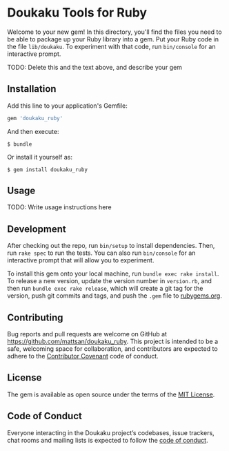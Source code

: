 # Doukaku Tools for Ruby

Welcome to your new gem! In this directory, you'll find the files you need to be able to package up your Ruby library into a gem. Put your Ruby code in the file `lib/doukaku`. To experiment with that code, run `bin/console` for an interactive prompt.

TODO: Delete this and the text above, and describe your gem

## Installation

Add this line to your application's Gemfile:

```ruby
gem 'doukaku_ruby'
```

And then execute:

    $ bundle

Or install it yourself as:

    $ gem install doukaku_ruby

## Usage

TODO: Write usage instructions here

## Development

After checking out the repo, run `bin/setup` to install dependencies. Then, run `rake spec` to run the tests. You can also run `bin/console` for an interactive prompt that will allow you to experiment.

To install this gem onto your local machine, run `bundle exec rake install`. To release a new version, update the version number in `version.rb`, and then run `bundle exec rake release`, which will create a git tag for the version, push git commits and tags, and push the `.gem` file to [rubygems.org](https://rubygems.org).

## Contributing

Bug reports and pull requests are welcome on GitHub at https://github.com/mattsan/doukaku_ruby. This project is intended to be a safe, welcoming space for collaboration, and contributors are expected to adhere to the [Contributor Covenant](http://contributor-covenant.org) code of conduct.

## License

The gem is available as open source under the terms of the [MIT License](http://opensource.org/licenses/MIT).

## Code of Conduct

Everyone interacting in the Doukaku project’s codebases, issue trackers, chat rooms and mailing lists is expected to follow the [code of conduct](https://github.com/mattsan/doukaku_ruby/blob/master/CODE_OF_CONDUCT.md).
